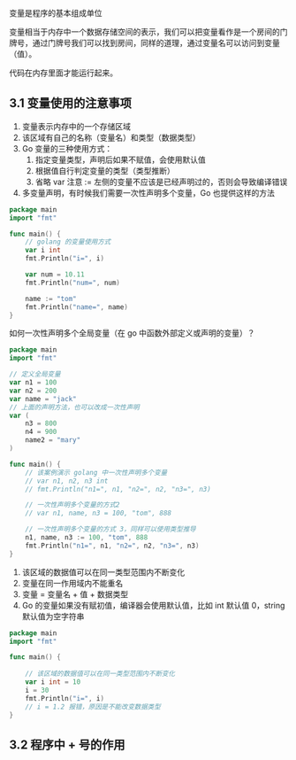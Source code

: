 变量是程序的基本组成单位

变量相当于内存中一个数据存储空间的表示，我们可以把变量看作是一个房间的门牌号，通过门牌号我们可以找到房间，同样的道理，通过变量名可以访问到变量（值）。

代码在内存里面才能运行起来。

## 3.1 变量使用的注意事项

1. 变量表示内存中的一个存储区域
2. 该区域有自己的名称（变量名）和类型（数据类型）
3. Go 变量的三种使用方式：
	1. 指定变量类型，声明后如果不赋值，会使用默认值
	2. 根据值自行判定变量的类型（类型推断）
	3. 省略 var 注意 := 左侧的变量不应该是已经声明过的，否则会导致编译错误
4. 多变量声明，有时候我们需要一次性声明多个变量，Go 也提供这样的方法

```go
package main 
import "fmt"

func main() {
    // golang 的变量使用方式
    var i int 
    fmt.Println("i=", i)

    var num = 10.11
    fmt.Println("num=", num)

    name := "tom"
    fmt.Println("name=", name)
}
```

如何一次性声明多个全局变量（在 go 中函数外部定义或声明的变量）？

```go
package main 
import "fmt"

// 定义全局变量
var n1 = 100
var n2 = 200 
var name = "jack"
// 上面的声明方法，也可以改成一次性声明
var (
    n3 = 800
    n4 = 900
    name2 = "mary"
)

func main() {
    // 该案例演示 golang 中一次性声明多个变量
    // var n1, n2, n3 int 
    // fmt.Println("n1=", n1, "n2=", n2, "n3=", n3)

    // 一次性声明多个变量的方式2
    // var n1, name, n3 = 100, "tom", 888

    // 一次性声明多个变量的方式 3，同样可以使用类型推导
    n1, name, n3 := 100, "tom", 888
    fmt.Println("n1=", n1, "n2=", n2, "n3=", n3)
}
```

1. 该区域的数据值可以在同一类型范围内不断变化
2. 变量在同一作用域内不能重名
3. 变量 = 变量名 + 值 + 数据类型
4. Go 的变量如果没有赋初值，编译器会使用默认值，比如 int 默认值 0，string 默认值为空字符串

```go 
package main 
import "fmt"

func main() {
    
    // 该区域的数据值可以在同一类型范围内不断变化
    var i int = 10 
    i = 30 
    fmt.Println("i=", i)
    // i = 1.2 报错，原因是不能改变数据类型
}
```

## 3.2 程序中 + 号的作用

